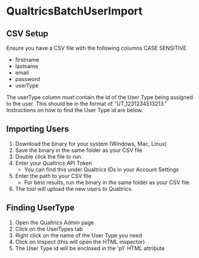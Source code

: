 # QualtricsBatchUserImport


## CSV Setup

Ensure you have a CSV file with the following columns CASE SENSITIVE

* firstname
* lastname 
* email 
* password 
* userType 

The userType column must contain the id of the User Type being assigned to the user. 
This should be in the format of "UT_1231234513213." Instructions on how to find the User Type id are below.

## Importing Users

1. Download the binary for your system (Windows, Mac, Linux)
2. Save the binary in the same folder as your CSV file
3. Double click the file to run.
4. Enter your Qualtrics API Token 
    * You can find this under Qualtrics IDs in your Account Settings
5. Enter the path to your CSV file
    * For best results, run the binary in the same folder as your CSV file.
6. The tool will upload the new users to Qualtrics. 



## Finding UserType

1. Open the Qualtrics Admin page
2. Click on the UserTypes tab
3. Right click on the name of the User Type you need
4. Click on Inspect (this will open the HTML inspector)
5. The User Type id will be enclosed in the 'p1' HTML attribute


